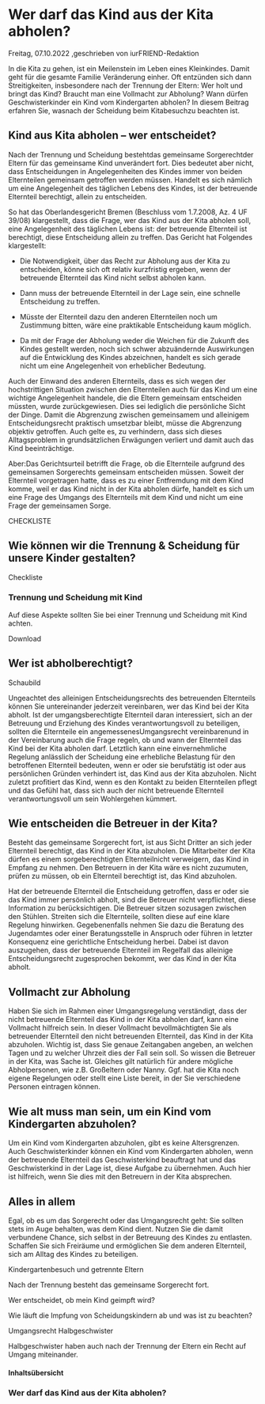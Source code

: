# Wer darf das Kind aus der Kita abholen?

Freitag, 07.10.2022 ,geschrieben von iurFRIEND-Redaktion

In die Kita zu gehen, ist ein Meilenstein im Leben eines Kleinkindes. Damit geht für die gesamte Familie Veränderung einher. Oft entzünden sich dann Streitigkeiten, insbesondere nach der Trennung der Eltern: Wer holt und bringt das Kind? Braucht man eine Vollmacht zur Abholung? Wann dürfen Geschwisterkinder ein Kind vom Kindergarten abholen? In diesem Beitrag erfahren Sie, wasnach der Scheidung beim Kitabesuchzu beachten ist.

## Kind aus Kita abholen – wer entscheidet?

Nach der Trennung und Scheidung bestehtdas gemeinsame Sorgerechtder Eltern für das gemeinsame Kind unverändert fort. Dies bedeutet aber nicht, dass Entscheidungen in Angelegenheiten des Kindes immer von beiden Elternteilen gemeinsam getroffen werden müssen. Handelt es sich nämlich um eine Angelegenheit des täglichen Lebens des Kindes, ist der betreuende Elternteil berechtigt, allein zu entscheiden.

So hat das Oberlandesgericht Bremen (Beschluss vom 1.7.2008, Az. 4 UF 39/08) klargestellt, dass die Frage, wer das Kind aus der Kita abholen soll, eine Angelegenheit des täglichen Lebens ist: der betreuende Elternteil ist berechtigt, diese Entscheidung allein zu treffen. Das Gericht hat Folgendes klargestellt:

- Die Notwendigkeit, über das Recht zur Abholung aus der Kita zu entscheiden, könne sich oft relativ kurzfristig ergeben, wenn der betreuende Elternteil das Kind nicht selbst abholen kann.

- Dann muss der betreuende Elternteil in der Lage sein, eine schnelle Entscheidung zu treffen.

- Müsste der Elternteil dazu den anderen Elternteilen noch um Zustimmung bitten, wäre eine praktikable Entscheidung kaum möglich.

- Da mit der Frage der Abholung weder die Weichen für die Zukunft des Kindes gestellt werden, noch sich schwer abzuändernde Auswirkungen auf die Entwicklung des Kindes abzeichnen, handelt es sich gerade nicht um eine Angelegenheit von erheblicher Bedeutung.

Auch der Einwand des anderen Elternteils, dass es sich wegen der hochstrittigen Situation zwischen den Elternteilen auch für das Kind um eine wichtige Angelegenheit handele, die die Eltern gemeinsam entscheiden müssten, wurde zurückgewiesen. Dies sei lediglich die persönliche Sicht der Dinge. Damit die Abgrenzung zwischen gemeinsamem und alleinigem Entscheidungsrecht praktisch umsetzbar bleibt, müsse die Abgrenzung objektiv getroffen. Auch gelte es, zu verhindern, dass sich dieses Alltagsproblem in grundsätzlichen Erwägungen verliert und damit auch das Kind beeinträchtige.

Aber:Das Gerichtsurteil betrifft die Frage, ob die Elternteile aufgrund des gemeinsamen Sorgerechts gemeinsam entscheiden müssen. Soweit der Elternteil vorgetragen hatte, dass es zu einer Entfremdung mit dem Kind komme, weil er das Kind nicht in der Kita abholen dürfe, handelt es sich um eine Frage des Umgangs des Elternteils mit dem Kind und nicht um eine Frage der gemeinsamen Sorge.

CHECKLISTE

## Wie können wir die Trennung & Scheidung für unsere Kinder gestalten?

Checkliste

### Trennung und Scheidung mit Kind

Auf diese Aspekte sollten Sie bei einer Trennung und Scheidung mit Kind achten.

Download

## Wer ist abholberechtigt?

Schaubild

Ungeachtet des alleinigen Entscheidungsrechts des betreuenden Elternteils können Sie untereinander jederzeit vereinbaren, wer das Kind bei der Kita abholt. Ist der umgangsberechtigte Elternteil daran interessiert, sich an der Betreuung und Erziehung des Kindes verantwortungsvoll zu beteiligen, sollten die Elternteile ein angemessenesUmgangsrecht vereinbarenund in der Vereinbarung auch die Frage regeln, ob und wann der Elternteil das Kind bei der Kita abholen darf. Letztlich kann eine einvernehmliche Regelung anlässlich der Scheidung eine erhebliche Belastung für den betroffenen Elternteil bedeuten, wenn er oder sie berufstätig ist oder aus persönlichen Gründen verhindert ist, das Kind aus der Kita abzuholen. Nicht zuletzt profitiert das Kind, wenn es den Kontakt zu beiden Elternteilen pflegt und das Gefühl hat, dass sich auch der nicht betreuende Elternteil verantwortungsvoll um sein Wohlergehen kümmert.

## Wie entscheiden die Betreuer in der Kita?

Besteht das gemeinsame Sorgerecht fort, ist aus Sicht Dritter an sich jeder Elternteil berechtigt, das Kind in der Kita abzuholen. Die Mitarbeiter der Kita dürfen es einem sorgeberechtigten Elternteilnicht verweigern, das Kind in Empfang zu nehmen. Den Betreuern in der Kita wäre es nicht zuzumuten, prüfen zu müssen, ob ein Elternteil berechtigt ist, das Kind abzuholen.

Hat der betreuende Elternteil die Entscheidung getroffen, dass er oder sie das Kind immer persönlich abholt, sind die Betreuer nicht verpflichtet, diese Information zu berücksichtigen. Die Betreuer sitzen sozusagen zwischen den Stühlen. Streiten sich die Elternteile, sollten diese auf eine klare Regelung hinwirken. Gegebenenfalls nehmen Sie dazu die Beratung des Jugendamtes oder einer Beratungsstelle in Anspruch oder führen in letzter Konsequenz eine gerichtliche Entscheidung herbei. Dabei ist davon auszugehen, dass der betreuende Elternteil im Regelfall das alleinige Entscheidungsrecht zugesprochen bekommt, wer das Kind in der Kita abholt.

## Vollmacht zur Abholung

Haben Sie sich im Rahmen einer Umgangsregelung verständigt, dass der nicht betreuende Elternteil das Kind in der Kita abholen darf, kann eine Vollmacht hilfreich sein. In dieser Vollmacht bevollmächtigten Sie als betreuender Elternteil den nicht betreuenden Elternteil, das Kind in der Kita abzuholen. Wichtig ist, dass Sie genaue Zeitangaben angeben, an welchen Tagen und zu welcher Uhrzeit dies der Fall sein soll. So wissen die Betreuer in der Kita, was Sache ist. Gleiches gilt natürlich für andere mögliche Abholpersonen, wie z.B. Großeltern oder Nanny. Ggf. hat die Kita noch eigene Regelungen oder stellt eine Liste bereit, in der Sie verschiedene Personen eintragen können.

## Wie alt muss man sein, um ein Kind vom Kindergarten abzuholen?

Um ein Kind vom Kindergarten abzuholen, gibt es keine Altersgrenzen. Auch Geschwisterkinder können ein Kind vom Kindergarten abholen, wenn der betreuende Elternteil das Geschwisterkind beauftragt hat und das Geschwisterkind in der Lage ist, diese Aufgabe zu übernehmen. Auch hier ist hilfreich, wenn Sie dies mit den Betreuern in der Kita absprechen.

## Alles in allem

Egal, ob es um das Sorgerecht oder das Umgangsrecht geht: Sie sollten stets im Auge behalten, was dem Kind dient. Nutzen Sie die damit verbundene Chance, sich selbst in der Betreuung des Kindes zu entlasten. Schaffen Sie sich Freiräume und ermöglichen Sie dem anderen Elternteil, sich am Alltag des Kindes zu beteiligen.

Kindergartenbesuch und getrennte Eltern

Nach der Trennung besteht das gemeinsame Sorgerecht fort.

Wer entscheidet, ob mein Kind geimpft wird?

Wie läuft die Impfung von Scheidungskindern ab und was ist zu beachten?

Umgangsrecht Halbgeschwister

Halbgeschwister haben auch nach der Trennung der Eltern ein Recht auf Umgang miteinander.

#### Inhaltsübersicht

### Wer darf das Kind aus der Kita abholen?